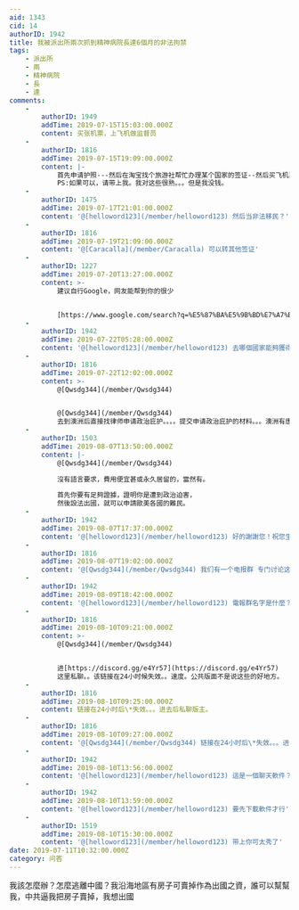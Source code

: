```yaml
---
aid: 1343
cid: 14
authorID: 1942
title: 我被派出所兩次抓到精神病院長達6個月的非法拘禁
tags:
    - 派出所
    - 兩
    - 精神病院
    - 長
    - 達
comments:
    -
        authorID: 1949
        addTime: 2019-07-15T15:03:00.000Z
        content: 买张机票，上飞机做监督员
    -
        authorID: 1816
        addTime: 2019-07-15T19:09:00.000Z
        content: |-
            首先申请护照---然后在淘宝找个旅游社帮忙办理某个国家的签证--然后买飞机票  
            PS:如果可以，请带上我。我对这些很熟。。。但是我没钱。
    -
        authorID: 1475
        addTime: 2019-07-17T21:01:00.000Z
        content: '@[helloword123](/member/helloword123) 然后当非法移民？'
    -
        authorID: 1816
        addTime: 2019-07-19T21:09:00.000Z
        content: '@[Caracalla](/member/Caracalla) 可以转其他签证'
    -
        authorID: 1227
        addTime: 2019-07-20T13:27:00.000Z
        content: >-
            建议自行Google，网友能帮到你的很少


            [https://www.google.com/search?q=%E5%87%BA%E5%9B%BD%E7%A7%BB%E6%B0%91+%E6%8C%87%E5%8D%97&oq=%E5%87%BA%E5%9B%BD%E7%A7%BB%E6%B0%91+%E6%8C%87%E5%8D%97&aqs=chrome..69i57.6690j0j7&client=ms-android-xiaomi&sourceid=chrome-mobile&ie=UTF-8](https://www.google.com/search?q=%E5%87%BA%E5%9B%BD%E7%A7%BB%E6%B0%91+%E6%8C%87%E5%8D%97&oq=%E5%87%BA%E5%9B%BD%E7%A7%BB%E6%B0%91+%E6%8C%87%E5%8D%97&aqs=chrome..69i57.6690j0j7&client=ms-android-xiaomi&sourceid=chrome-mobile&ie=UTF-8)
    -
        authorID: 1942
        addTime: 2019-07-22T05:28:00.000Z
        content: '@[helloword123](/member/helloword123) 去哪個國家能夠獲得長期簽證！又沒有語言要求，費用便宜的'
    -
        authorID: 1816
        addTime: 2019-07-22T12:02:00.000Z
        content: >-
            @[Qwsdg344](/member/Qwsdg344)


            @[Qwsdg344](/member/Qwsdg344)
            去到澳洲后直接找律师申请政治庇护。。。。提交申请政治庇护的材料。。。澳洲有唐人街的地方，华人很多，没语言要求。。。美国也行。。。去美国纽约法拉盛，那里都是华人区。其他不建议去了。不安全。
    -
        authorID: 1503
        addTime: 2019-08-07T13:50:00.000Z
        content: |-
            @[Qwsdg344](/member/Qwsdg344)

            沒有語言要求，費用便宜甚或永久居留的，當然有。

            首先你要有足夠證據，證明你是遭到政治迫害，  
            然後設法出國，就可以申請歐美各國的難民。
    -
        authorID: 1942
        addTime: 2019-08-07T17:37:00.000Z
        content: '@[helloword123](/member/helloword123) 好的謝謝您！祝您生活愉快！'
    -
        authorID: 1816
        addTime: 2019-08-07T19:02:00.000Z
        content: '@[Qwsdg344](/member/Qwsdg344) 我们有一个电报群 专门讨论这些的。。。。我熟悉了蛮多的。'
    -
        authorID: 1942
        addTime: 2019-08-09T18:42:00.000Z
        content: '@[helloword123](/member/helloword123) 電報群名字是什麼？'
    -
        authorID: 1816
        addTime: 2019-08-10T09:21:00.000Z
        content: >-
            @[Qwsdg344](/member/Qwsdg344)


            进[https://discord.gg/e4Yr57](https://discord.gg/e4Yr57)
            这里私聊。。该链接在24小时候失效。。速度。公共版面不是说这些的好地方。
    -
        authorID: 1816
        addTime: 2019-08-10T09:25:00.000Z
        content: 链接在24小时后\*失效。。。进去后私聊版主。
    -
        authorID: 1816
        addTime: 2019-08-10T09:27:00.000Z
        content: '@[Qwsdg344](/member/Qwsdg344) 链接在24小时后\*失效。。。进去后私聊版主。留言也行。。在这里真不好联系。'
    -
        authorID: 1942
        addTime: 2019-08-10T13:56:00.000Z
        content: '@[helloword123](/member/helloword123) 這是一個聊天軟件？'
    -
        authorID: 1942
        addTime: 2019-08-10T13:59:00.000Z
        content: '@[helloword123](/member/helloword123) 要先下載軟件才行'
    -
        authorID: 1519
        addTime: 2019-08-10T15:30:00.000Z
        content: '@[helloword123](/member/helloword123) 带上你可太秀了'
date: 2019-07-11T10:32:00.000Z
category: 问答
---
```


我該怎麼辦？怎麼逃離中國？我沿海地區有房子可賣掉作為出國之資，誰可以幫幫我，中共逼我把房子賣掉，我想出國
